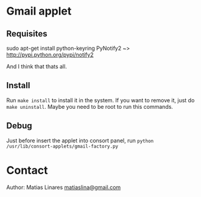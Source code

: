 Gmail applet
============

Requisites
----------

sudo apt-get install python-keyring
PyNotify2 ~> http://pypi.python.org/pypi/notify2

And I think that thats all.

Install
-------

Run `make install` to install it in the system. If you want to remove it, just do `make uninstall`. Maybe you need to be root to run this commands.

Debug
-----

Just before insert the applet into consort panel, run `python /usr/lib/consort-applets/gmail-factory.py`

Contact
=======

Author: Matias Linares <matiaslina@gmail.com>
